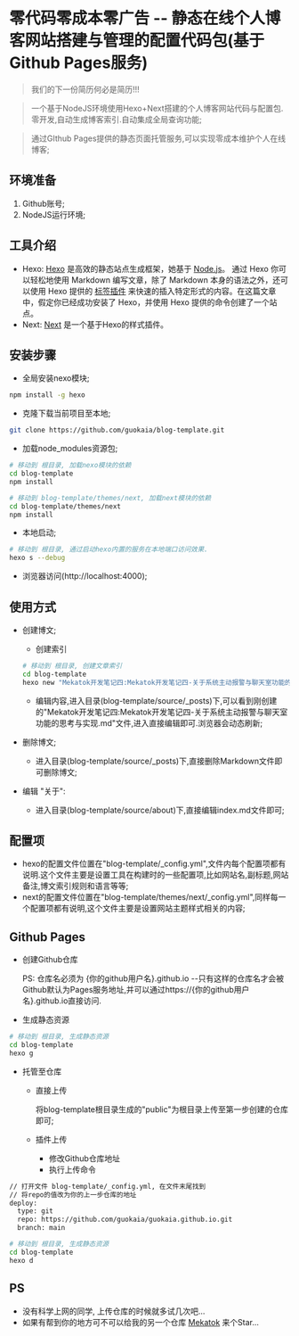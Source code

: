 # 零代码零成本零广告 -- 静态在线个人博客网站搭建与管理的配置代码包(基于Github Pages服务)

> 我们的下一份简历何必是简历!!!

> 一个基于NodeJS环境使用Hexo+Next搭建的个人博客网站代码与配置包.零开发,自动生成博客索引.自动集成全局查询功能;

> 通过GIthub Pages提供的静态页面托管服务,可以实现零成本维护个人在线博客;

## 环境准备

1. Github账号;
2. NodeJS运行环境;

## 工具介绍

* Hexo: [Hexo](https://hexo.io/zh-cn/) 是高效的静态站点生成框架，她基于 [Node.js](https://nodejs.org/)。 通过 Hexo 你可以轻松地使用 Markdown 编写文章，除了 Markdown 本身的语法之外，还可以使用 Hexo 提供的 [标签插件](https://hexo.io/zh-cn/docs/tag-plugins.html) 来快速的插入特定形式的内容。在这篇文章中，假定你已经成功安装了 Hexo，并使用 Hexo 提供的命令创建了一个站点。
* Next: [Next](https://theme-next.iissnan.com/) 是一个基于Hexo的样式插件。

## 安装步骤

* 全局安装nexo模块;

```bash
npm install -g hexo
```

* 克隆下载当前项目至本地;

```bash
git clone https://github.com/guokaia/blog-template.git
```

* 加载node_modules资源包;

```bash
# 移动到 根目录, 加载nexo模块的依赖
cd blog-template
npm install
```

```bash
# 移动到 blog-template/themes/next, 加载next模块的依赖
cd blog-template/themes/next
npm install
```

* 本地启动;

```bash
# 移动到 根目录, 通过启动hexo内置的服务在本地端口访问效果.
hexo s --debug
```

* 浏览器访问(http://localhost:4000);

## 使用方式

* 创建博文;

  * 创建索引

  ```bash
  # 移动到 根目录, 创建文章索引
  cd blog-template
  hexo new "Mekatok开发笔记四:Mekatok开发笔记四-关于系统主动报警与聊天室功能的思考与实现"
  ```

  * 编辑内容,进入目录(blog-template/source/_posts)下,可以看到刚创建的"Mekatok开发笔记四:Mekatok开发笔记四-关于系统主动报警与聊天室功能的思考与实现.md"文件,进入直接编辑即可.浏览器会动态刷新;

* 删除博文;

  * 进入目录(blog-template/source/_posts)下,直接删除Markdown文件即可删除博文;

* 编辑 "关于":

  * 进入目录(blog-template/source/about)下,直接编辑index.md文件即可;

## 配置项

* hexo的配置文件位置在"blog-template/_config.yml",文件内每个配置项都有说明.这个文件主要是设置工具在构建时的一些配置项,比如网站名,副标题,网站备注,博文索引规则和语言等等;
* next的配置文件位置在"blog-template/themes/next/_config.yml",同样每一个配置项都有说明,这个文件主要是设置网站主题样式相关的内容;

## Github Pages

* 创建Github仓库

  PS: 仓库名必须为 {你的github用户名}.github.io --只有这样的仓库名才会被Github默认为Pages服务地址,并可以通过https://{你的github用户名}.github.io直接访问.

* 生成静态资源

```bash
# 移动到 根目录, 生成静态资源
cd blog-template
hexo g
```

* 托管至仓库

  * 直接上传

    将blog-template根目录生成的"public"为根目录上传至第一步创建的仓库即可;

  * 插件上传

    * 修改Github仓库地址
    * 执行上传命令

```bash
// 打开文件 blog-template/_config.yml, 在文件末尾找到
// 将repo的值改为你的上一步仓库的地址
deploy:
  type: git
  repo: https://github.com/guokaia/guokaia.github.io.git
  branch: main
```

``` bash
# 移动到 根目录, 生成静态资源
cd blog-template
hexo d
```

## PS

* 没有科学上网的同学, 上传仓库的时候就多试几次吧...
* 如果有帮到你的地方可不可以给我的另一个仓库 [Mekatok](https://github.com/guokaia/Mekatok) 来个Star...

